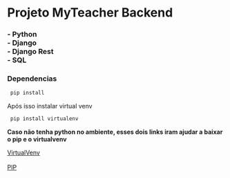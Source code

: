 <h1>Projeto MyTeacher Backend</h1>
<h3>
 - Python
</br>
 - Django 
 </br>
 - Django Rest
 </br>
 - SQL
 </br>
</h3>



<h3> Dependencias </h3>

```bash
 pip install
```
<p> Após isso instalar virtual venv </p>

```bash
 pip install virtualenv
```

<strong>Caso não tenha python no ambiente, esses dois links iram ajudar a baixar o pip e o virtualvenv</strong>
<div> <a href="https://www.treinaweb.com.br/blog/criando-ambientes-virtuais-para-projetos-python-com-o-virtualenv"  target="_blank">VirtualVenv</a>
</div>
</br>
<a href="https://pt.stackoverflow.com/questions/239047/como-instalar-o-pip-no-windows-10" target="_blank">PIP</a>


